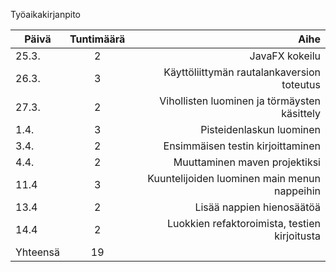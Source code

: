 Työaikakirjanpito

| Päivä        | Tuntimäärä| Aihe |
| ------------- |:-------------:| -----:|
|25.3.| 2 | JavaFX kokeilu  |
|26.3. | 3 | Käyttöliittymän rautalankaversion toteutus|
|27.3. |2| Vihollisten luominen ja törmäysten käsittely  |
|1.4. |3| Pisteidenlaskun luominen |
|3.4. |2| Ensimmäisen testin kirjoittaminen  |
|4.4. |2| Muuttaminen maven projektiksi |
|11.4 |3| Kuuntelijoiden luominen main menun nappeihin| 
|13.4 |2| Lisää nappien hienosäätöä|
|14.4 |2| Luokkien refaktoroimista, testien kirjoitusta|
|Yhteensä |19| | 